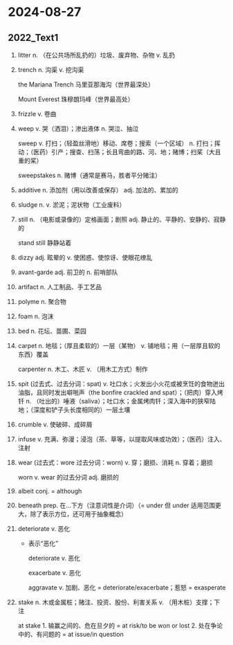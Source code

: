 # 2024-08-27

## 2022_Text1

1. litter n. （在公共场所乱扔的）垃圾、废弃物、杂物 v. 乱扔

2. trench n. 沟渠 v. 挖沟渠

   the Mariana Trench 马里亚那海沟（世界最深处）

   Mount Everest 珠穆朗玛峰（世界最高处）

3. frizzle v. 卷曲

4. weep v. 哭（洒泪）；渗出液体 n. 哭泣、抽泣

   sweep v. 打扫；（轻盈丝滑地）移动、席卷；搜索（一个区域） n. 打扫；挥动；（医药）引产；搜查、扫荡；长且弯曲的路、河、地；赌博；扫桨（大且重的桨）

   sweepstakes n. 赌博（通常是赛马，胜者平分赌注）

5. additive n. 添加剂（用以改善或保存） adj. 加法的、累加的

6. sludge n. v. 淤泥；泥状物（工业废料）

7. still n. （电影或录像的）定格画面；剧照 adj. 静止的、平静的、安静的、寂静的

   stand still 静静站着

8. dizzy adj. 眩晕的 v. 使困惑、使惊讶、使眼花缭乱

9. avant-garde adj. 前卫的 n. 前哨部队

10. artifact n. 人工制品、手工艺品

11. polyme n. 聚合物

12. foam n. 泡沫

13. bed n. 花坛、苗圃、菜园

14. carpet n. 地毯；（厚且柔软的）一层（某物） v. 铺地毯；用（一层厚且软的东西）覆盖

    carpenter n. 木工、木匠 v. （用木工方式）制作

15. spit (过去式、过去分词：spat) v. 吐口水；火发出小火花或被烹饪的食物迸出油脂，且同时发出噼啪声（the bonfire crackled and spat）；（把肉）穿入烤钎 n. （吐出的）唾液（saliva）；吐口水；金属烤肉钎；深入海中的狭窄陆地；（深度和铲子头长度相同的）一层土壤

16. crumble v. 使破碎、成碎屑

17. infuse v. 充满、弥漫；浸泡（茶、草等，以提取风味或功效）；（医药）注入、注射

18. wear (过去式：wore 过去分词：worn) v. 穿；磨损、消耗 n. 穿着；磨损

    worn v. wear 的过去分词 adj. 磨损的

19. albeit conj. = although

20. beneath prep. 在...下方（注意词性是介词）（= under 但 under 适用范围更大，除了表示方位，还可用于抽象概念）

21. deteriorate v. 恶化

    - 表示“恶化”

      deteriorate v. 恶化

      exacerbate v. 恶化

      aggravate v. 加剧、恶化 = deteriorate/exacerbate；惹怒 = exasperate

22. stake n. 木或金属桩；赌注、投资、股份、利害关系 v. （用木桩）支撑；下注

    at stake 1. 输赢之间的、危在旦夕的 = at risk/to be won or lost 2. 处在争论中的、有问题的 = at issue/in question
